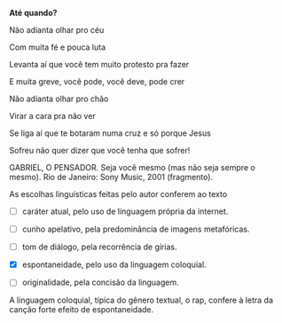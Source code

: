 

**Até quando?**

Não adianta olhar pro céu

Com muita fé e pouca luta

Levanta aí que você tem muito protesto pra fazer

E muita greve, você pode, você deve, pode crer

Não adianta olhar pro chão

Virar a cara pra não ver

Se liga aí que te botaram numa cruz e só porque Jesus

Sofreu não quer dizer que você tenha que sofrer!

GABRIEL, O PENSADOR. Seja você mesmo (mas não seja sempre o mesmo). Rio de Janeiro: Sony Music, 2001 (fragmento).

As escolhas linguísticas feitas pelo autor conferem ao texto



- [ ] caráter atual, pelo uso de linguagem própria da internet.
- [ ] cunho apelativo, pela predominância de imagens metafóricas.
- [ ] tom de diálogo, pela recorrência de gírias.
- [x] espontaneidade, pelo uso da linguagem coloquial.
- [ ] originalidade, pela concisão da linguagem.


A linguagem coloquial, típica do gênero textual, o rap, confere à letra da canção forte efeito de espontaneidade.
